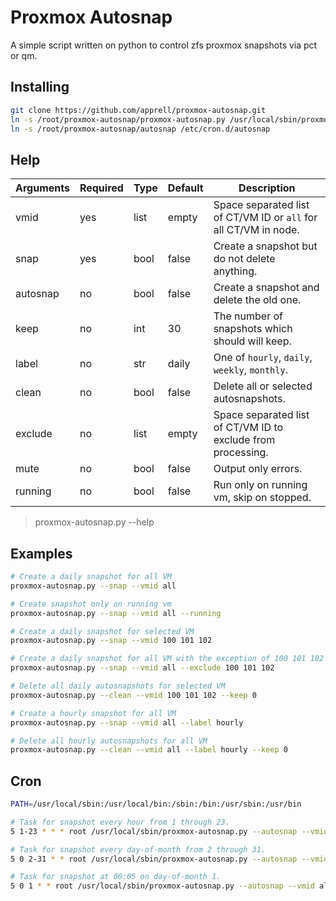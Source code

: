 # Proxmox Autosnap

A simple script written on python to control zfs proxmox snapshots via pct or qm.

## Installing

```bash
git clone https://github.com/apprell/proxmox-autosnap.git
ln -s /root/proxmox-autosnap/proxmox-autosnap.py /usr/local/sbin/proxmox-autosnap.py
ln -s /root/proxmox-autosnap/autosnap /etc/cron.d/autosnap
```

## Help

| Arguments | Required | Type | Default | Description                                                      |
|-----------|----------|------|---------|------------------------------------------------------------------|
| vmid      | yes      | list | empty   | Space separated list of CT/VM ID or `all` for all CT/VM in node. |
| snap      | yes      | bool | false   | Create a snapshot but do not delete anything.                    |
| autosnap  | no       | bool | false   | Create a snapshot and delete the old one.                        |
| keep      | no       | int  | 30      | The number of snapshots which should will keep.                  |
| label     | no       | str  | daily   | One of `hourly`, `daily`, `weekly`, `monthly`.                   |
| clean     | no       | bool | false   | Delete all or selected autosnapshots.                            |
| exclude   | no       | list | empty   | Space separated list of CT/VM ID to exclude from processing.     |
| mute      | no       | bool | false   | Output only errors.                                              |
| running   | no       | bool | false   | Run only on running vm, skip on stopped.                         |

> proxmox-autosnap.py --help

## Examples

```bash
# Create a daily snapshot for all VM
proxmox-autosnap.py --snap --vmid all

# Create snapshot only on running vm
proxmox-autosnap.py --snap --vmid all --running

# Create a daily snapshot for selected VM
proxmox-autosnap.py --snap --vmid 100 101 102

# Create a daily snapshot for all VM with the exception of 100 101 102
proxmox-autosnap.py --snap --vmid all --exclude 100 101 102

# Delete all daily autosnapshots for selected VM
proxmox-autosnap.py --clean --vmid 100 101 102 --keep 0

# Create a hourly snapshot for all VM
proxmox-autosnap.py --snap --vmid all --label hourly

# Delete all hourly autosnapshots for all VM
proxmox-autosnap.py --clean --vmid all --label hourly --keep 0
```

## Cron

```bash
PATH=/usr/local/sbin:/usr/local/bin:/sbin:/bin:/usr/sbin:/usr/bin

# Task for snapshot every hour from 1 through 23.
5 1-23 * * * root /usr/local/sbin/proxmox-autosnap.py --autosnap --vmid all --label hourly --keep 23 --mute

# Task for snapshot every day-of-month from 2 through 31.
5 0 2-31 * * root /usr/local/sbin/proxmox-autosnap.py --autosnap --vmid all --label daily --keep 30 --mute

# Task for snapshot at 00:05 on day-of-month 1.
5 0 1 * * root /usr/local/sbin/proxmox-autosnap.py --autosnap --vmid all --label monthly --keep 3 --mute
```

